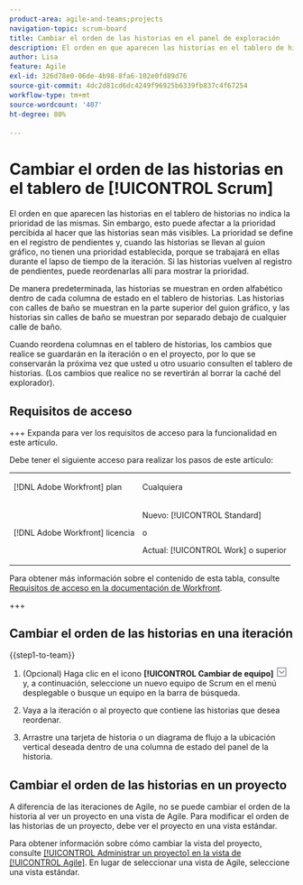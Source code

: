 ```yaml
---
product-area: agile-and-teams;projects
navigation-topic: scrum-board
title: Cambiar el orden de las historias en el panel de exploración
description: El orden en que aparecen las historias en el tablero de historias no indica la prioridad de las mismas. Sin embargo, esto puede afectar a la prioridad percibida al hacer que las historias sean más visibles. De manera predeterminada, las historias se muestran en orden alfabético dentro de cada columna de [!UICONTROL estado] en el tablero de historias.
author: Lisa
feature: Agile
exl-id: 326d78e0-06de-4b98-8fa6-102e0fd89d76
source-git-commit: 4dc2d81cd6dc4249f96925b6339fb837c4f67254
workflow-type: tm+mt
source-wordcount: '407'
ht-degree: 80%

---
```


# Cambiar el orden de las historias en el tablero de [!UICONTROL Scrum]

El orden en que aparecen las historias en el tablero de historias no indica la prioridad de las mismas. Sin embargo, esto puede afectar a la prioridad percibida al hacer que las historias sean más visibles. La prioridad se define en el registro de pendientes y, cuando las historias se llevan al guion gráfico, no tienen una prioridad establecida, porque se trabajará en ellas durante el lapso de tiempo de la iteración. Si las historias vuelven al registro de pendientes, puede reordenarlas allí para mostrar la prioridad.

De manera predeterminada, las historias se muestran en orden alfabético dentro de cada columna de estado en el tablero de historias. Las historias con calles de baño se muestran en la parte superior del guion gráfico, y las historias sin calles de baño se muestran por separado debajo de cualquier calle de baño.

Cuando reordena columnas en el tablero de historias, los cambios que realice se guardarán en la iteración o en el proyecto, por lo que se conservarán la próxima vez que usted u otro usuario consulten el tablero de historias. (Los cambios que realice no se revertirán al borrar la caché del explorador).

## Requisitos de acceso

+++ Expanda para ver los requisitos de acceso para la funcionalidad en este artículo.

Debe tener el siguiente acceso para realizar los pasos de este artículo:

<table style="table-layout:auto"> 
 <tbody> 
  <tr> 
   <td role="rowheader">[!DNL Adobe Workfront] plan</td> 
   <td> <p>Cualquiera</p> </td> 
  </tr> 
  <tr> 
   <td role="rowheader">[!DNL Adobe Workfront] licencia</td> 
   <td> <p>Nuevo: [!UICONTROL Standard]</p> 
   o
   <p>Actual: [!UICONTROL Work] o superior</p> </td> 
  </tr>
 </tbody> 
</table>

Para obtener más información sobre el contenido de esta tabla, consulte [Requisitos de acceso en la documentación de Workfront](/help/quicksilver/administration-and-setup/add-users/access-levels-and-object-permissions/access-level-requirements-in-documentation.md).

+++

## Cambiar el orden de las historias en una iteración

{{step1-to-team}}

1. (Opcional) Haga clic en el icono **[!UICONTROL Cambiar de equipo]** ![icono Cambiar de equipo](assets/switch-team-icon.png) y, a continuación, seleccione un nuevo equipo de Scrum en el menú desplegable o busque un equipo en la barra de búsqueda.

1. Vaya a la iteración o al proyecto que contiene las historias que desea reordenar.
1. Arrastre una tarjeta de historia o un diagrama de flujo a la ubicación vertical deseada dentro de una columna de estado del panel de la historia.

## Cambiar el orden de las historias en un proyecto

A diferencia de las iteraciones de Agile, no se puede cambiar el orden de la historia al ver un proyecto en una vista de Agile. Para modificar el orden de las historias de un proyecto, debe ver el proyecto en una vista estándar.

Para obtener información sobre cómo cambiar la vista del proyecto, consulte [[!UICONTROL Administrar un proyecto] en la vista de [!UICONTROL Agile]](../../../manage-work/projects/manage-projects/manage-projects-in-agile-view.md). En lugar de seleccionar una vista de Agile, seleccione una vista estándar.
